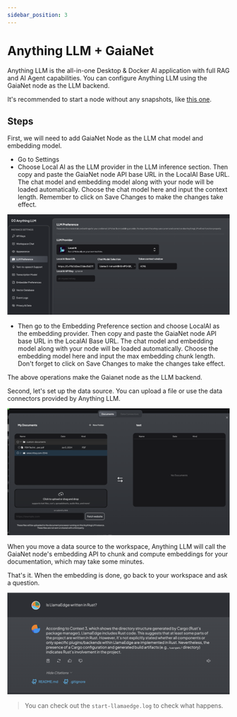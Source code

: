 ```yaml
---
sidebar_position: 3
---
```


# Anything LLM + GaiaNet

Anything LLM is the all-in-one Desktop & Docker AI application with full RAG and AI Agent capabilities. You can configure Anything LLM using the GaiaNet node as the LLM backend. 

It's recommended to start a node without any snapshots, like [this one](https://github.com/GaiaNet-AI/node-configs/tree/main/llama-3-8b-instruct).

## Steps

First, we will need to add GaiaNet Node as the LLM chat model and embedding model.

* Go to Settings
* Choose Local AI as the LLM provider in the LLM inference section. Then copy and paste the GaiaNet node API base URL in the LocalAI Base URL. The chat model and embedding model along with your node will be loaded automatically. Choose the chat model here and input the context length. Remember to click on Save Changes to make the changes take effect.

![](anything-llm-01.png)

* Then go to the Embedding Preference section and choose LocalAI as the embedding provider. Then copy and paste the GaiaNet node API base URL in the LocalAI Base URL. The chat model and embedding model along with your node will be loaded automatically. Choose the embedding model here and input the max embedding chunk length. Don't forget to click on Save Changes to make the changes take effect.

The above operations make the Gaianet node as the LLM backend.

Second, let's set up the data source. You can upload a file or use the data connectors provided by Anything LLM.

![](anything-llm-02.png)

When you move a data source to the workspace, Anything LLM will call the GaiaNet node's embedding API to chunk and compute embeddings for your documentation, which may take some minutes.

That's it. When the embedding is done, go back to your workspace and ask a question. 

![](anything-llm-03.png)

> You can check out the `start-llamaedge.log` to check what happens.
